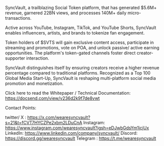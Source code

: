 SyncVault, a trailblazing Social Token platform, that has generated $5.6M+ revenue, garnered 22BN views, and processes 140M+ daily micro-transactions. 

Active across YouTube, Instagram, TikTok, and YouTube Shorts, SyncVault enables influencers, artists, and brands to tokenize fan engagement. 

Token holders of $SVTS will gain exclusive content access, participate in streaming and promotions, vote on POA, and unlock passive/ active earning opportunities. The platform's token-gated channels foster direct creator-supporter interaction. 

SyncVault distinguishes itself by ensuring creators receive a higher revenue percentage compared to traditional platforms. Recognized as a Top 100 Global Media Start-Up, SyncVault is reshaping multi-platform social media promotion and monetization.

Click here to read the Whitepaper / Technical Documentation: https://docsend.com/view/v236d2k9f7de8vwt


Contact Points:

twitter/ X : 
https://x.com/wearesyncvault?s=21&t=fCVT7HYCZPe2xbm2LDuCnA
Instagram: 
https://www.instagram.com/wearesyncvault?igsh=eDJwbGdsYm1jcjUx
LinkedIn: 
https://www.linkedin.com/company/syncvault/
Discord: 
https://discord.gg/wearesyncvault
Telegram : 
https://t.me/wearesyncvault
